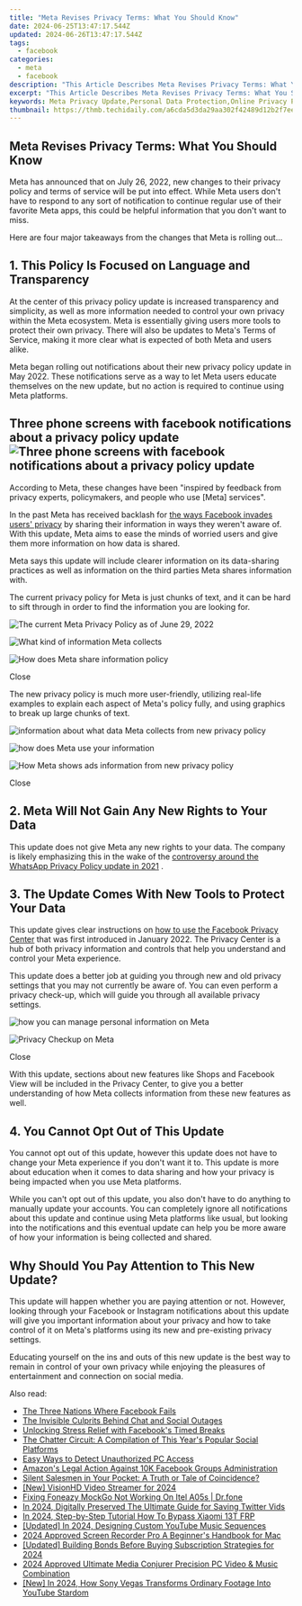 ```yaml
---
title: "Meta Revises Privacy Terms: What You Should Know"
date: 2024-06-25T13:47:17.544Z
updated: 2024-06-26T13:47:17.544Z
tags:
  - facebook
categories:
  - meta
  - facebook
description: "This Article Describes Meta Revises Privacy Terms: What You Should Know"
excerpt: "This Article Describes Meta Revises Privacy Terms: What You Should Know"
keywords: Meta Privacy Update,Personal Data Protection,Online Privacy Policy,Meta's New Guidelines,Digital Safety Revision,User Privacy Changes,Metadata Rights Reform
thumbnail: https://thmb.techidaily.com/a6cda5d3da29aa302f42489d12b2f7ee98a977d6c686fb1e190a7cb786bdcbab.jpg
---
```


## Meta Revises Privacy Terms: What You Should Know

 Meta has announced that on July 26, 2022, new changes to their privacy policy and terms of service will be put into effect. While Meta users don't have to respond to any sort of notification to continue regular use of their favorite Meta apps, this could be helpful information that you don't want to miss.

 Here are four major takeaways from the changes that Meta is rolling out...

## 1\. This Policy Is Focused on Language and Transparency

 At the center of this privacy policy update is increased transparency and simplicity, as well as more information needed to control your own privacy within the Meta ecosystem. Meta is essentially giving users more tools to protect their own privacy. There will also be updates to Meta's Terms of Service, making it more clear what is expected of both Meta and users alike.

 Meta began rolling out notifications about their new privacy policy update in May 2022\. These notifications serve as a way to let Meta users educate themselves on the new update, but no action is required to continue using Meta platforms.

## Three phone screens with facebook notifications about a privacy policy update ![Three phone screens with facebook notifications about a privacy policy update](https://static0.makeuseofimages.com/wordpress/wp-content/uploads/2022/06/Meta_Notifications.jpeg)

 According to Meta, these changes have been "inspired by feedback from privacy experts, policymakers, and people who use \[Meta\] services".

 In the past Meta has received backlash for [the ways Facebook invades users' privacy](https://www.makeuseof.com/ways-facebook-invades-privacy-stop/) by sharing their information in ways they weren't aware of. With this update, Meta aims to ease the minds of worried users and give them more information on how data is shared.

 Meta says this update will include clearer information on its data-sharing practices as well as information on the third parties Meta shares information with.

 The current privacy policy for Meta is just chunks of text, and it can be hard to sift through in order to find the information you are looking for.

![The current Meta Privacy Policy as of June 29, 2022](https://static1.makeuseofimages.com/wordpress/wp-content/uploads/2022/06/current_privacy_policy.jpg)

![What kind of information Meta collects](https://static1.makeuseofimages.com/wordpress/wp-content/uploads/2022/06/examplie_of_current_policy.jpg)

![How does Meta share information policy](https://static1.makeuseofimages.com/wordpress/wp-content/uploads/2022/06/example_of_current_policy2.jpg)

Close

 The new privacy policy is much more user-friendly, utilizing real-life examples to explain each aspect of Meta's policy fully, and using graphics to break up large chunks of text.

![information about what data Meta collects from new privacy policy](https://static1.makeuseofimages.com/wordpress/wp-content/uploads/2022/06/new_policy.jpg)

![how does Meta use your information](https://static1.makeuseofimages.com/wordpress/wp-content/uploads/2022/06/new_policy2.jpg)

![How Meta shows ads information from new privacy policy](https://static1.makeuseofimages.com/wordpress/wp-content/uploads/2022/06/new_policy3.jpg)

Close

## 2\. Meta Will Not Gain Any New Rights to Your Data

 This update does not give Meta any new rights to your data. The company is likely emphasizing this in the wake of the [controversy around the WhatsApp Privacy Policy update in 2021](https://www.makeuseof.com/whatsapp-delays-privacy-policy-facebook-data-sharing-controversy/) .

## 3\. The Update Comes With New Tools to Protect Your Data

 This update gives clear instructions on [how to use the Facebook Privacy Center](https://www.makeuseof.com/how-to-use-facebook-privacy-center/) that was first introduced in January 2022\. The Privacy Center is a hub of both privacy information and controls that help you understand and control your Meta experience.

 This update does a better job at guiding you through new and old privacy settings that you may not currently be aware of. You can even perform a privacy check-up, which will guide you through all available privacy settings.

![how you can manage personal information on Meta](https://static1.makeuseofimages.com/wordpress/wp-content/uploads/2022/06/manage_or_delete_info.jpg)

![Privacy Checkup on Meta](https://static1.makeuseofimages.com/wordpress/wp-content/uploads/2022/06/privacy_checkup.jpg)

Close

 With this update, sections about new features like Shops and Facebook View will be included in the Privacy Center, to give you a better understanding of how Meta collects information from these new features as well.

## 4\. You Cannot Opt Out of This Update

 You cannot opt out of this update, however this update does not have to change your Meta experience if you don't want it to. This update is more about education when it comes to data sharing and how your privacy is being impacted when you use Meta platforms.

 While you can't opt out of this update, you also don't have to do anything to manually update your accounts. You can completely ignore all notifications about this update and continue using Meta platforms like usual, but looking into the notifications and this eventual update can help you be more aware of how your information is being collected and shared.

## Why Should You Pay Attention to This New Update?

 This update will happen whether you are paying attention or not. However, looking through your Facebook or Instagram notifications about this update will give you important information about your privacy and how to take control of it on Meta's platforms using its new and pre-existing privacy settings.

 Educating yourself on the ins and outs of this new update is the best way to remain in control of your own privacy while enjoying the pleasures of entertainment and connection on social media.


<ins class="adsbygoogle"
     style="display:block"
     data-ad-format="autorelaxed"
     data-ad-client="ca-pub-7571918770474297"
     data-ad-slot="1223367746"></ins>



<ins class="adsbygoogle"
     style="display:block"
     data-ad-client="ca-pub-7571918770474297"
     data-ad-slot="8358498916"
     data-ad-format="auto"
     data-full-width-responsive="true"></ins>

<span class="atpl-alsoreadstyle">Also read:</span>
<div><ul>
<li><a href="https://facebook.techidaily.com/the-three-nations-where-facebook-fails/"><u>The Three Nations Where Facebook Fails</u></a></li>
<li><a href="https://facebook.techidaily.com/the-invisible-culprits-behind-chat-and-social-outages/"><u>The Invisible Culprits Behind Chat and Social Outages</u></a></li>
<li><a href="https://facebook.techidaily.com/unlocking-stress-relief-with-facebooks-timed-breaks/"><u>Unlocking Stress Relief with Facebook's Timed Breaks</u></a></li>
<li><a href="https://facebook.techidaily.com/the-chatter-circuit-a-compilation-of-this-years-popular-social-platforms/"><u>The Chatter Circuit: A Compilation of This Year's Popular Social Platforms</u></a></li>
<li><a href="https://facebook.techidaily.com/easy-ways-to-detect-unauthorized-pc-access/"><u>Easy Ways to Detect Unauthorized PC Access</u></a></li>
<li><a href="https://facebook.techidaily.com/amazons-legal-action-against-10k-facebook-groups-administration/"><u>Amazon's Legal Action Against 10K Facebook Groups Administration</u></a></li>
<li><a href="https://facebook.techidaily.com/silent-salesmen-in-your-pocket-a-truth-or-tale-of-coincidence/"><u>Silent Salesmen in Your Pocket: A Truth or Tale of Coincidence?</u></a></li>
<li><a href="https://visual-screen-recording.techidaily.com/new-visionhd-video-streamer-for-2024/"><u>[New] VisionHD Video Streamer for 2024</u></a></li>
<li><a href="https://fake-location.techidaily.com/fixing-foneazy-mockgo-not-working-on-itel-a05s-drfone-by-drfone-virtual-android/"><u>Fixing Foneazy MockGo Not Working On Itel A05s | Dr.fone</u></a></li>
<li><a href="https://twitter-videos.techidaily.com/in-2024-digitally-preserved-the-ultimate-guide-for-saving-twitter-vids/"><u>In 2024, Digitally Preserved  The Ultimate Guide for Saving Twitter Vids</u></a></li>
<li><a href="https://bypass-frp.techidaily.com/in-2024-step-by-step-tutorial-how-to-bypass-xiaomi-13t-frp-by-drfone-android/"><u>In 2024, Step-by-Step Tutorial How To Bypass Xiaomi 13T FRP</u></a></li>
<li><a href="https://facebook-record-videos.techidaily.com/updated-in-2024-designing-custom-youtube-music-sequences/"><u>[Updated] In 2024, Designing Custom YouTube Music Sequences</u></a></li>
<li><a href="https://visual-screen-recording.techidaily.com/2024-approved-screen-recorder-pro-a-beginners-handbook-for-mac/"><u>2024 Approved  Screen Recorder Pro  A Beginner's Handbook for Mac</u></a></li>
<li><a href="https://facebook-record-videos.techidaily.com/updated-building-bonds-before-buying-subscription-strategies-for-2024/"><u>[Updated] Building Bonds Before Buying  Subscription Strategies for 2024</u></a></li>
<li><a href="https://youtube-help.techidaily.com/2024-approved-ultimate-media-conjurer-precision-pc-video-and-music-combination/"><u>2024 Approved  Ultimate Media Conjurer  Precision PC Video & Music Combination</u></a></li>
<li><a href="https://eaxpv-info.techidaily.com/new-in-2024-how-sony-vegas-transforms-ordinary-footage-into-youtube-stardom/"><u>[New] In 2024, How Sony Vegas Transforms Ordinary Footage Into YouTube Stardom</u></a></li>
</ul></div>
